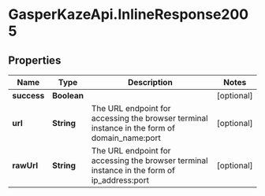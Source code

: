 # GasperKazeApi.InlineResponse2005

## Properties

Name | Type | Description | Notes
------------ | ------------- | ------------- | -------------
**success** | **Boolean** |  | [optional] 
**url** | **String** | The URL endpoint for accessing the browser terminal instance in the form of domain_name:port | [optional] 
**rawUrl** | **String** | The URL endpoint for accessing the browser terminal instance in the form of ip_address:port | [optional] 


